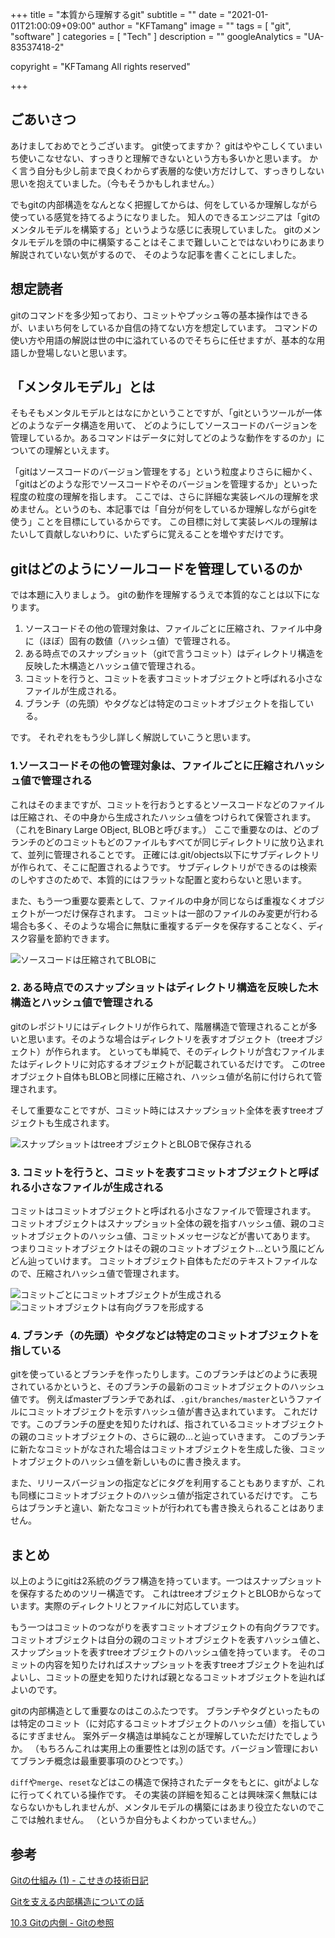 +++
title = "本質から理解するgit"
subtitle = ""
date = "2021-01-01T21:00:09+09:00"
author = "KFTamang"
image = ""
tags = [
  "git",
  "software"
]
categories = [
  "Tech"
]
description = ""
googleAnalytics = "UA-83537418-2"

copyright = "KFTamang All rights reserved"

+++

## ごあいさつ
あけましておめでとうございます。
git使ってますか？
gitはややこしくていまいち使いこなせない、すっきりと理解できないという方も多いかと思います。
かく言う自分も少し前まで良くわからず表層的な使い方だけして、すっきりしない思いを抱えていました。（今もそうかもしれません。）

でもgitの内部構造をなんとなく把握してからは、何をしているか理解しながら使っている感覚を持てるようになりました。
知人のできるエンジニアは「gitのメンタルモデルを構築する」というような感じに表現していました。
gitのメンタルモデルを頭の中に構築することはそこまで難しいことではないわりにあまり解説されていない気がするので、
そのような記事を書くことにしました。

## 想定読者
gitのコマンドを多少知っており、コミットやプッシュ等の基本操作はできるが、いまいち何をしているか自信の持てない方を想定しています。
コマンドの使い方や用語の解説は世の中に溢れているのでそちらに任せますが、基本的な用語しか登場しないと思います。

## 「メンタルモデル」とは
そもそもメンタルモデルとはなにかということですが、「gitというツールが一体どのようなデータ構造を用いて、
どのようにしてソースコードのバージョンを管理しているか。あるコマンドはデータに対してどのような動作をするのか」についての理解といえます。

「gitはソースコードのバージョン管理をする」という粒度よりさらに細かく、「gitはどのような形でソースコードやそのバージョンを管理するか」といった程度の粒度の理解を指します。
ここでは、さらに詳細な実装レベルの理解を求めません。というのも、本記事では「自分が何をしているか理解しながらgitを使う」ことを目標にしているからです。
この目標に対して実装レベルの理解はたいして貢献しないわりに、いたずらに覚えることを増やすだけです。

## gitはどのようにソールコードを管理しているのか
では本題に入りましょう。
gitの動作を理解するうえで本質的なことは以下になります。

1. ソースコードその他の管理対象は、ファイルごとに圧縮され、ファイル中身に（ほぼ）固有の数値（ハッシュ値）で管理される。
2. ある時点でのスナップショット（gitで言うコミット）はディレクトリ構造を反映した木構造とハッシュ値で管理される。
3. コミットを行うと、コミットを表すコミットオブジェクトと呼ばれる小さなファイルが生成される。
4. ブランチ（の先頭）やタグなどは特定のコミットオブジェクトを指している。


です。
それぞれをもう少し詳しく解説していこうと思います。

### 1.ソースコードその他の管理対象は、ファイルごとに圧縮されハッシュ値で管理される
これはそのままですが、コミットを行おうとするとソースコードなどのファイルは圧縮され、その中身から生成されたハッシュ値をつけられて保管されます。
（これをBinary Large OBject, BLOBと呼びます。）
ここで重要なのは、どのブランチのどのコミットもどのファイルもすべてが同じディレクトリに放り込まれて、並列に管理されることです。
正確には.git/objects以下にサブディレクトリが作られて、そこに配置されるようです。
サブディレクトリができるのは検索のしやすさのためで、本質的にはフラットな配置と変わらないと思います。

また、もう一つ重要な要素として、ファイルの中身が同じならば重複なくオブジェクトが一つだけ保存されます。
コミットは一部のファイルのみ変更が行わる場合も多く、そのような場合に無駄に重複するデータを保存することなく、ディスク容量を節約できます。

![ソースコードは圧縮されてBLOBに](images/PXL_20210101_141431361.jpg)

### 2. ある時点でのスナップショットはディレクトリ構造を反映した木構造とハッシュ値で管理される
gitのレポジトリにはディレクトリが作られて、階層構造で管理されることが多いと思います。そのような場合はディレクトリを表すオブジェクト（treeオブジェクト）が作られます。
といっても単純で、そのディレクトリが含むファイルまたはディレクトリに対応するオブジェクトが記載されているだけです。
このtreeオブジェクト自体もBLOBと同様に圧縮され、ハッシュ値が名前に付けられて管理されます。

そして重要なことですが、コミット時にはスナップショット全体を表すtreeオブジェクトも生成されます。

![スナップショットはtreeオブジェクトとBLOBで保存される](images/PXL_20210101_141459122.jpg)

### 3. コミットを行うと、コミットを表すコミットオブジェクトと呼ばれる小さなファイルが生成される
コミットはコミットオブジェクトと呼ばれる小さなファイルで管理されます。
コミットオブジェクトはスナップショット全体の親を指すハッシュ値、親のコミットオブジェクトのハッシュ値、コミットメッセージなどが書いてあります。
つまりコミットオブジェクトはその親のコミットオブジェクト…という風にどんどん辿っていけます。
コミットオブジェクト自体もただのテキストファイルなので、圧縮されハッシュ値で管理されます。

![コミットごとにコミットオブジェクトが生成される](images/PXL_20210101_141507093.jpg)
![コミットオブジェクトは有向グラフを形成する](images/PXL_20210101_141514445.jpg)

### 4. ブランチ（の先頭）やタグなどは特定のコミットオブジェクトを指している
gitを使っているとブランチを作ったりします。このブランチはどのように表現されているかというと、そのブランチの最新のコミットオブジェクトのハッシュ値です。
例えばmasterブランチであれば、`.git/branches/master`というファイルにコミットオブジェクトを示すハッシュ値が書き込まれています。
これだけです。このブランチの歴史を知りたければ、指されているコミットオブジェクトの親のコミットオブジェクトの、さらに親の…と辿っていきます。
このブランチに新たなコミットがなされた場合はコミットオブジェクトを生成した後、コミットオブジェクトのハッシュ値を新しいものに書き換えます。

また、リリースバージョンの指定などにタグを利用することもありますが、これも同様にコミットオブジェクトのハッシュ値が指定されているだけです。
こちらはブランチと違い、新たなコミットが行われても書き換えられることはありません。


## まとめ
以上のようにgitは2系統のグラフ構造を持っています。一つはスナップショットを保存するためのツリー構造です。
これはtreeオブジェクトとBLOBからなっています。実際のディレクトリとファイルに対応しています。

もう一つはコミットのつながりを表すコミットオブジェクトの有向グラフです。
コミットオブジェクトは自分の親のコミットオブジェクトを表すハッシュ値と、スナップショットを表すtreeオブジェクトのハッシュ値を持っています。
そのコミットの内容を知りたければスナップショットを表すtreeオブジェクトを辿ればよいし、コミットの歴史を知りたければ親となるコミットオブジェクトを辿ればよいのです。

gitの内部構造として重要なのはこのふたつです。
ブランチやタグといったものは特定のコミット（に対応するコミットオブジェクトのハッシュ値）を指しているにすぎません。
案外データ構造は単純なことが理解していただけたでしょうか。
（もちろんこれは実用上の重要性とは別の話です。バージョン管理においてブランチ概念は最重要事項のひとつです。）

`diff`や`merge`、`reset`などはこの構造で保持されたデータをもとに、gitがよしなに行ってくれている操作です。
その実装の詳細を知ることは興味深く無駄にはならないかもしれませんが、メンタルモデルの構築にはあまり役立たないのでここでは触れません。
（というか自分もよくわかっていません。）

## 参考
[Gitの仕組み (1) - こせきの技術日記](http://koseki.hatenablog.com/entry/2014/04/22/inside-git-1#1-2) 

[Gitを支える内部構造についての話](https://techblog.timers-inc.com/entry/2016/11/14/113154) 

[10.3 Gitの内側 - Gitの参照](https://git-scm.com/book/ja/v2/Git%E3%81%AE%E5%86%85%E5%81%B4-Git%E3%81%AE%E5%8F%82%E7%85%A7)
